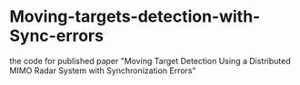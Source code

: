 # Moving-targets-detection-with-Sync-errors
the code for published paper "Moving Target Detection Using a Distributed MIMO Radar System with Synchronization Errors"
